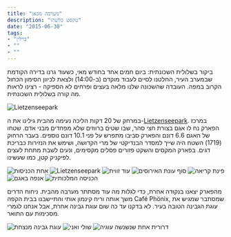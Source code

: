 ```yaml
---
title: "מערבה מכאן"
description: "טקסט כלשהו"
date: "2015-06-30"
tags:
- "ברלין"
- ""
- ""
---
```


ביקור בשלולית השכונתית: ביום חמים אחד בחודש מאי, כשעוד גרנו בדירה הקודמת שבמערב העיר, החלטנו לסיים לעבוד מוקדם (ב-14:00) ולצאת לכיוון הסימון הכחול הקרוב במפה. העובדה שהשכונה שלנו מלאה בעצים ופרחים לא הספיקה - רצינו לראות מה קורה בשלולית השכונתית.

![Lietzenseepark](https://air-freelance.com/photos/at-lietzenseepark1.jpg)

במרחק של 20 דקות הליכה נעימה מהבית גילינו את ה-[Lietzenseepark](https://de.wikipedia.org/wiki/Lietzensee). במרכז הפארק נח לו אגם בצורת חצי סהר, שבו שטים ברווזים שלא מפחדים מבני אדם. שטחו של האגם 6.6 דונם והפארק סביבו מתפרש על פני 10.1 דונם נוספים. בעבר הרחוק (1719) השטח היה שייך למסדר הבנדיקטי של מרי הקדושה, ושימש את הנזירות כבריכת דגים. בפארק המקסים והשקט פזורים פסלים מקסימים, ונעים לשבת מתחת לעצים לפיקניק קטן, כמו שעשינו.

<section class="infinity">

![אחת הכניסות](https://air-freelance.com/photos/at-lietzenseepark2.jpg)
![Lietzenseepark](https://air-freelance.com/photos/at-lietzenseepark3.jpg)
![עוד זווית](https://air-freelance.com/photos/at-lietzenseepark4.jpg)
![סוף עונת האירוסים](https://air-freelance.com/photos/at-lietzenseepark6.jpg)
![פינת קריאה](https://air-freelance.com/photos/at-lietzenseepark8.jpg)
![אנפה באגם](https://air-freelance.com/photos/at-lietzenseepark9.jpg)
![הכניסה המלכותית](https://air-freelance.com/photos/at-lietzenseepark10.jpg)
</section>

מהפארק יצאנו בנקודה אחרת, כדי לגלות מה עוד מסתתר מערבה מהבית. ניחוח הדרים משך אותה וריח קינמון אותי והתיישבנו בבית הקפה Café Phönix, שמסתבר שמגיש את עוגת הגבינה הטובה בעיר. לא בדקנו עד כה שום עוגת גבינה אחרת, אבל אנחנו לגמרי מסכימות עם התואר.

<section class="infinity">

![עוגת גבינה מנצחת](https://air-freelance.com/photos/at-lietzenseepark11.jpg)
![שולי ואני](https://air-freelance.com/photos/at-lietzenseepark12.jpg)
![דרורית אחת שנשנשה עוגיה](https://air-freelance.com/photos/at-lietzenseepark13.jpg)</section>